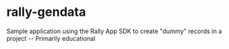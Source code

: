 rally-gendata
=============

Sample application using the Rally App SDK to create "dummy" records in a project -- Primarily educational
